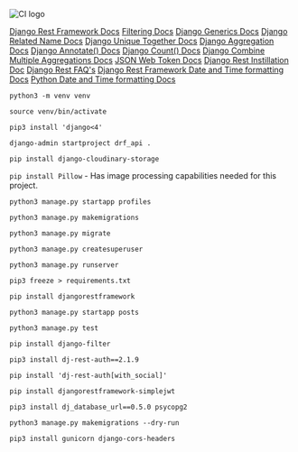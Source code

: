 ![CI logo](https://codeinstitute.s3.amazonaws.com/fullstack/ci_logo_small.png)

[Django Rest Framework Docs](https://www.django-rest-framework.org/)
[Filtering Docs](https://www.django-rest-framework.org/api-guide/filtering/)
[Django Generics Docs](https://www.django-rest-framework.org/api-guide/generic-views/#attributes/)
[Django Related Name Docs](https://docs.djangoproject.com/en/3.2/ref/models/fields/#django.db.models.ForeignKey.related_name)
[Django Unique Together Docs](https://docs.djangoproject.com/en/3.2/ref/models/options/#unique-together)
[Django Aggregation Docs](https://docs.djangoproject.com/en/3.2/topics/db/aggregation/)
[Django Annotate() Docs](https://docs.djangoproject.com/en/3.2/ref/models/querysets/#django.db.models.query.QuerySet.annotate)
[Django Count() Docs](https://docs.djangoproject.com/en/3.2/ref/models/querysets/#django.db.models.Count)
[Django Combine Multiple Aggregations Docs](https://docs.djangoproject.com/en/3.2/topics/db/aggregation/#combining-multiple-aggregations)
[JSON Web Token Docs](https://jwt.io/)
[Django Rest Instillation Doc](https://dj-rest-auth.readthedocs.io/en/latest/installation.html)
[Django Rest FAQ's](https://dj-rest-auth.readthedocs.io/en/latest/faq.html)
[Django Rest Framework Date and Time formatting Docs](https://www.django-rest-framework.org/api-guide/settings/#date-and-time-formatting)
[Python Date and Time formatting Docs](https://docs.python.org/3/library/time.html#time.strftime)


`python3 -m venv venv`

`source venv/bin/activate`

`pip3 install 'django<4'`

`django-admin startproject drf_api .`

`pip install django-cloudinary-storage`

`pip install Pillow` - Has image processing capabilities needed for this project.

`python3 manage.py startapp profiles`

`python3 manage.py makemigrations`

`python3 manage.py migrate`

`python3 manage.py createsuperuser`

`python3 manage.py runserver`

`pip3 freeze > requirements.txt`

`pip install djangorestframework`

`python3 manage.py startapp posts`

`python3 manage.py test`

`pip install django-filter`

`pip3 install dj-rest-auth==2.1.9`

`pip install 'dj-rest-auth[with_social]'`

`pip install djangorestframework-simplejwt`

`pip3 install dj_database_url==0.5.0 psycopg2`

`python3 manage.py makemigrations --dry-run`

`pip3 install gunicorn django-cors-headers`
